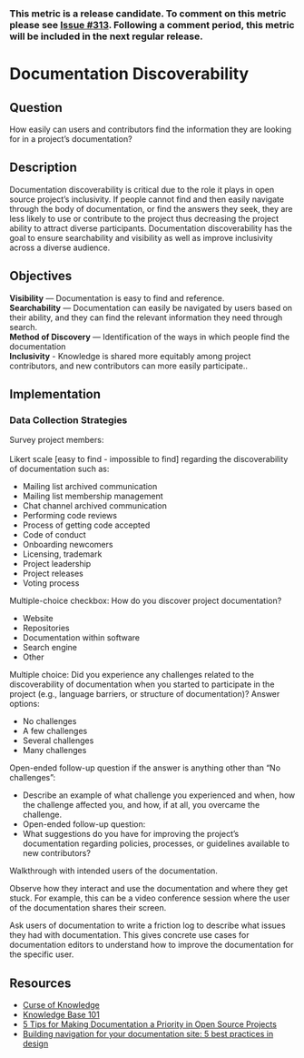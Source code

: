 ### This metric is a release candidate. To comment on this metric please see [Issue #313](https://github.com/chaoss/wg-diversity-inclusion/issues/313). Following a comment period, this metric will be included in the next regular release.

# Documentation Discoverability 
## Question
How easily can users and contributors find the information they are looking for in a project’s documentation?
## Description
Documentation discoverability is critical due to the role it plays in open source project’s inclusivity. If people cannot find and then easily navigate through the body of documentation, or find the answers they seek, they are less likely to use or contribute to the project thus decreasing the project ability to attract diverse participants. Documentation discoverability has the goal to ensure searchability and visibility as well as improve inclusivity across a diverse audience.
## Objectives
**Visibility** — Documentation is easy to find and reference. <br/>
**Searchability** — Documentation can easily be navigated by users based on their ability, and they can find the relevant information they need through search. <br/>
**Method of Discovery** — Identification of the ways in which people find the documentation <br/>
**Inclusivity** - Knowledge is shared more equitably among project contributors, and new contributors can more easily participate.. <br/>
## Implementation
### Data Collection Strategies


Survey project members: <br/> <br/>
Likert scale [easy to find - impossible to find] regarding the discoverability of documentation such as:
 - Mailing list archived communication
 - Mailing list membership management 
 - Chat channel archived communication
 - Performing code reviews
 - Process of getting code accepted
 - Code of conduct
 - Onboarding newcomers
 - Licensing, trademark
 - Project leadership
 - Project releases
 - Voting process

Multiple-choice checkbox: How do you discover project documentation? 
- Website 
- Repositories 
- Documentation within software 
- Search engine
- Other

Multiple choice: Did you experience any challenges related to the discoverability of documentation when you started to participate in the project (e.g., language barriers, or structure of documentation)?
Answer options: 
- No challenges
- A few challenges
- Several challenges
- Many challenges

Open-ended follow-up question if the answer is anything other than “No challenges”: 
- Describe an example of what challenge you experienced and when, how the challenge affected you, and how, if at all, you overcame the challenge.
- Open-ended follow-up question: 
 - What suggestions do you have for improving the project’s documentation regarding policies, processes, or guidelines available to new contributors? 

Walkthrough with intended users of the documentation.  <br/>

Observe how they interact and use the documentation and where they get stuck. For example, this can be a video conference session where the user of the documentation shares their screen.  <br/>

Ask users of documentation to write a friction log to describe what issues they had with documentation. This gives concrete use cases for documentation editors to understand how to improve the documentation for the specific user.

## Resources

- [Curse of Knowledge](https://en.wikipedia.org/wiki/Curse_of_knowledge)
- [Knowledge Base 101](https://www.helpscout.com/playlists/knowledge-base/)
- [5 Tips for Making Documentation a Priority in Open Source Projects](https://opensource.com/article/20/8/documentation-open-source-projects) 
- [Building navigation for your documentation site: 5 best practices in design](https://idratherbewriting.com/files/doc-navigation-wtd/design-principles-for-doc-navigation/) 
